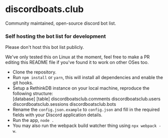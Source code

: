 # discordboats.club
Community maintained, open-source discord bot list.


### Self hosting the bot list for development

Please don't host this bot list publicly.

We've only tested this on Linux at the moment, feel free to make a PR editing this README file if you've found it to work on other OSes too.
* Clone the repository.
* Run `npm install` or `yarn`, this will install all dependencies and enable the git hooks.
* Setup a RethinkDB instance on your local machine, reproduce the following structure:  
\[database\]     \[table\]
discordboatsclub.comments
discordboatsclub.users
discordboatsclub.sessions
discordboatsclub.bots
* Rename the `config.json.example` to `config.json` and fill in the required fields with your Discord application details.
* Run the app, `node .`
* You may also run the webpack build watcher thing using `npx webpack -w`.

